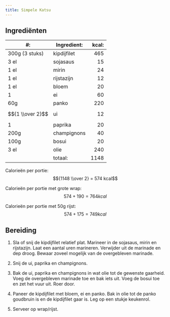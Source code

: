 ```yaml
---
title: Simpele Katsu
---
```


## Ingrediënten

| #:               | Ingredient: | kcal: |
| ---------------- | ----------- | ----: |
| 300g (3 stuks)   | kipdijfilet |   465 |
| 3 el             | sojasaus    |    15 |
| 1 el             | mirin       |    24 |
| 1 el             | rijstazijn  |    12 |
| 1 el             | bloem       |    20 |
| 1                | ei          |    60 |
| 60g              | panko       |   220 |
| $${1 \\over 2}$$ | ui          |    12 |
| 1                | paprika     |    20 |
| 200g             | champignons |    40 |
| 100g             | bosui       |    20 |
| 3 el             | olie        |   240 |
|                  | totaal:     |  1148 |

Calorieën per portie: $${1148 \\over 2} = 574  kcal$$

Calorieën per portie met grote wrap: $$574 + 190 = 764 kcal$$

Calorieën per portie met 50g rijst: $$574 + 175 = 749 kcal$$

## Bereiding

1. Sla of snij de kipdijfilet relatief plat. Marineer in de sojasaus, mirin en rijstazijn. Laat een aantal uren marineren. Verwijder uit de marinade en dep droog. Bewaar zoveel mogelijk van de overgebleven marinade.

1. Snij de ui, paprika en champignons.

1. Bak de ui, paprika en champignons in wat olie tot de gewenste gaarheid. Voeg de overgebleven marinade toe en bak iets uit. Voeg de bosui toe en zet het vuur uit. Roer door.

1. Paneer de kipdijfilet met bloem, ei en panko. Bak in olie tot de panko goudbruin is en de kipdijfilet gaar is. Leg op een stukje keukenrol.

1. Serveer op wrap/rijst.
